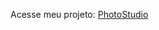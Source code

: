 Acesse meu projeto: <a href="https://b-lucas365.github.io/PhotoStudio/" target="_blank">PhotoStudio</a>
